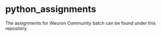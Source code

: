 # python_assignments
The assignments for iNeuron Community batch can be found under this repository.
